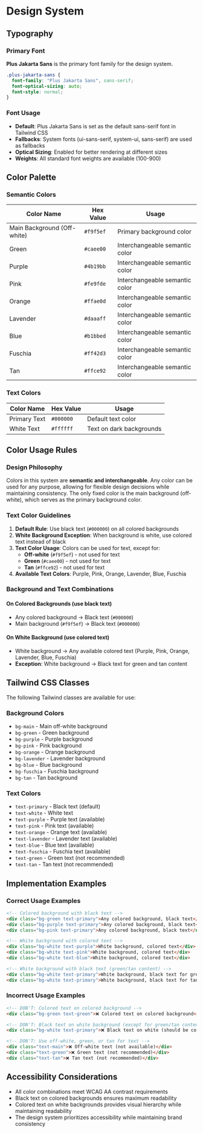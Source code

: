 # Design System

## Typography

### Primary Font

**Plus Jakarta Sans** is the primary font family for the design system.

```css
.plus-jakarta-sans {
  font-family: "Plus Jakarta Sans", sans-serif;
  font-optical-sizing: auto;
  font-style: normal;
}
```

### Font Usage

- **Default**: Plus Jakarta Sans is set as the default sans-serif font in Tailwind CSS
- **Fallbacks**: System fonts (ui-sans-serif, system-ui, sans-serif) are used as fallbacks
- **Optical Sizing**: Enabled for better rendering at different sizes
- **Weights**: All standard font weights are available (100-900)

## Color Palette

### Semantic Colors

| Color Name | Hex Value | Usage |
|------------|-----------|-------|
| Main Background (Off-white) | `#f9f5ef` | Primary background color |
| Green | `#caee00` | Interchangeable semantic color |
| Purple | `#4b19bb` | Interchangeable semantic color |
| Pink | `#fe9fde` | Interchangeable semantic color |
| Orange | `#ffae0d` | Interchangeable semantic color |
| Lavender | `#daaaff` | Interchangeable semantic color |
| Blue | `#b1bbed` | Interchangeable semantic color |
| Fuschia | `#ff42d3` | Interchangeable semantic color |
| Tan | `#ffce92` | Interchangeable semantic color |

### Text Colors

| Color Name | Hex Value | Usage |
|------------|-----------|-------|
| Primary Text | `#000000` | Default text color |
| White Text | `#ffffff` | Text on dark backgrounds |

## Color Usage Rules

### Design Philosophy

Colors in this system are **semantic and interchangeable**. Any color can be used for any purpose, allowing for flexible design decisions while maintaining consistency. The only fixed color is the main background (off-white), which serves as the primary background color.

### Text Color Guidelines

1. **Default Rule**: Use black text (`#000000`) on all colored backgrounds
2. **White Background Exception**: When background is white, use colored text instead of black
3. **Text Color Usage**: Colors can be used for text, except for:
   - **Off-white** (`#f9f5ef`) - not used for text
   - **Green** (`#caee00`) - not used for text
   - **Tan** (`#ffce92`) - not used for text
4. **Available Text Colors**: Purple, Pink, Orange, Lavender, Blue, Fuschia

### Background and Text Combinations

#### On Colored Backgrounds (use black text)
- Any colored background → Black text (`#000000`)
- Main background (`#f9f5ef`) → Black text (`#000000`)

#### On White Background (use colored text)
- White background → Any available colored text (Purple, Pink, Orange, Lavender, Blue, Fuschia)
- **Exception**: White background → Black text for green and tan content

## Tailwind CSS Classes

The following Tailwind classes are available for use:

### Background Colors
- `bg-main` - Main off-white background
- `bg-green` - Green background
- `bg-purple` - Purple background
- `bg-pink` - Pink background
- `bg-orange` - Orange background
- `bg-lavender` - Lavender background
- `bg-blue` - Blue background
- `bg-fuschia` - Fuschia background
- `bg-tan` - Tan background

### Text Colors
- `text-primary` - Black text (default)
- `text-white` - White text
- `text-purple` - Purple text (available)
- `text-pink` - Pink text (available)
- `text-orange` - Orange text (available)
- `text-lavender` - Lavender text (available)
- `text-blue` - Blue text (available)
- `text-fuschia` - Fuschia text (available)
- `text-green` - Green text (not recommended)
- `text-tan` - Tan text (not recommended)

## Implementation Examples

### Correct Usage Examples

```html
<!-- Colored background with black text -->
<div class="bg-green text-primary">Any colored background, black text</div>
<div class="bg-purple text-primary">Any colored background, black text</div>
<div class="bg-pink text-primary">Any colored background, black text</div>

<!-- White background with colored text -->
<div class="bg-white text-purple">White background, colored text</div>
<div class="bg-white text-pink">White background, colored text</div>
<div class="bg-white text-blue">White background, colored text</div>

<!-- White background with black text (green/tan content) -->
<div class="bg-white text-primary">White background, black text for green content</div>
<div class="bg-white text-primary">White background, black text for tan content</div>
```

### Incorrect Usage Examples

```html
<!-- DON'T: Colored text on colored background -->
<div class="bg-green text-green">❌ Colored text on colored background</div>

<!-- DON'T: Black text on white background (except for green/tan content) -->
<div class="bg-white text-primary">❌ Black text on white (should be colored)</div>

<!-- DON'T: Use off-white, green, or tan for text -->
<div class="text-main">❌ Off-white text (not available)</div>
<div class="text-green">❌ Green text (not recommended)</div>
<div class="text-tan">❌ Tan text (not recommended)</div>
```

## Accessibility Considerations

- All color combinations meet WCAG AA contrast requirements
- Black text on colored backgrounds ensures maximum readability
- Colored text on white backgrounds provides visual hierarchy while maintaining readability
- The design system prioritizes accessibility while maintaining brand consistency

